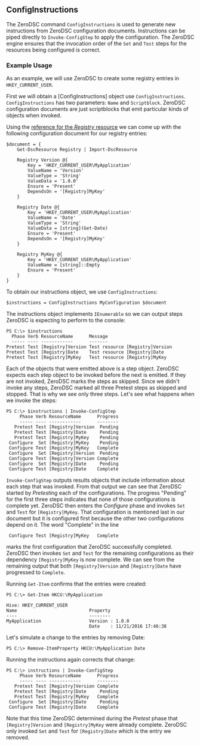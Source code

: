 ## ConfigInstructions

The ZeroDSC command `ConfigInstructions` is used to generate new instructions from ZeroDSC configuration documents.  Instructions can be piped directly to `Invoke-ConfigStep` to apply the configuration.  The ZeroDSC engine ensures that the invocation order of the `Set` and `Test` steps for the resources being configured is correct.

### Example Usage

As an example, we will use ZeroDSC to create some registry entries in `HKEY_CURRENT_USER`.

First we will obtain a [ConfigInstructions] object use `ConfigInstructions`.  `ConfigInstructions` has two parameters: `Name` and `Scriptblock`.  ZeroDSC configuration documents are just scriptblocks that emit particular kinds of objects when invoked.

Using the [reference for the *Registry* resource](https://msdn.microsoft.com/en-us/powershell/dsc/registryresource) we can come up with the following configuration document for our registry entries:

    $document = {
        Get-DscResource Registry | Import-DscResource
    
        Registry Version @{
            Key = 'HKEY_CURRENT_USER\MyApplication'
            ValueName = 'Version'
            ValueType = 'String'
            ValueData = '1.0.0'
            Ensure = 'Present'
            DependsOn = '[Registry]MyKey'
        }
    
        Registry Date @{
            Key = 'HKEY_CURRENT_USER\MyApplication'
            ValueName = 'Date'
            ValueType = 'String'
            ValueData = [string](Get-Date)
            Ensure = 'Present'
            DependsOn = '[Registry]MyKey'    
        }
    
        Registry MyKey @{
            Key = 'HKEY_CURRENT_USER\MyApplication'
            ValueName = [string]::Empty
            Ensure = 'Present'
        }
    }

To obtain our instructions object, we use `ConfigInstructions`:

    $instructions = ConfigInstructions MyConfiguration $document

The instructions object implements `IEnumerable` so we can output steps ZeroDSC is expecting to perform to the console:

    PS C:\> $instructions
      Phase Verb ResourceName      Message                        
      ----- ---- ------------      -------                        
    Pretest Test [Registry]Version Test resource [Registry]Version
    Pretest Test [Registry]Date    Test resource [Registry]Date   
    Pretest Test [Registry]MyKey   Test resource [Registry]MyKey

Each of the objects that were emitted above is a step object.  ZeroDSC expects each step object to be invoked before the next is emitted.  If they are not invoked, ZeroDSC marks the steps as skipped.  Since we didn't invoke any steps, ZeroDSC marked all three Pretest steps as skipped and stopped.  That is why we see only three steps.  Let's see what happens when we invoke the steps:

    PS C:\> $instructions | Invoke-ConfigStep
         Phase Verb ResourceName      Progress
         ----- ---- ------------      --------
       Pretest Test [Registry]Version  Pending
       Pretest Test [Registry]Date     Pending
       Pretest Test [Registry]MyKey    Pending
     Configure  Set [Registry]MyKey    Pending
     Configure Test [Registry]MyKey   Complete
     Configure  Set [Registry]Version  Pending
     Configure Test [Registry]Version Complete
     Configure  Set [Registry]Date     Pending
     Configure Test [Registry]Date    Complete

`Invoke-ConfigStep` outputs results objects that include information about each step that was invoked.  From that output we can see that ZeroDSC started by *Pretest*ing each of the configurations.  The progress "Pending" for the first three steps indicates that none of those configurations is complete yet.  ZeroDSC then enters the *Configure* phase and invokes `Set` and `Test` for `[Registry]MyKey`.  That configuration is mentioned last in our document but it is configured first because the other two configurations depend on it.  The word "Complete" in the line

     Configure Test [Registry]MyKey   Complete

marks the first configuration that ZeroDSC successfully completed.  ZeroDSC then invokes `Set` and `Test` for the remaining configurations as their dependency `[Registry]MyKey` is now complete.  We can see from the remaining output that both `[Registry]Version` and `[Registry]Date` have progressed to `Complete`.

Running `Get-Item` confirms that the entries were created:

    PS C:\> Get-Item HKCU:\MyApplication

    Hive: HKEY_CURRENT_USER
	Name                           Property                                        
	----                           --------                                        
	MyApplication                  Version : 1.0.0                                 
    							   Date    : 11/21/2016 17:46:38                   

Let's simulate a change to the entries by removing Date:

    PS C:\> Remove-ItemProperty HKCU:\MyApplication Date

Running the instructions again corrects that change:

    PS C:\> instructions | Invoke-ConfigStep
         Phase Verb ResourceName      Progress
         ----- ---- ------------      --------
       Pretest Test [Registry]Version Complete
       Pretest Test [Registry]Date     Pending
       Pretest Test [Registry]MyKey   Complete
     Configure  Set [Registry]Date     Pending
     Configure Test [Registry]Date    Complete

Note that this time ZeroDSC determined during the *Pretest* phase that `[Registry]Version` and `[Registry]MyKey` were already complete.  ZeroDSC only invoked `Set` and `Test` for `[Registry]Date` which is the entry we removed.